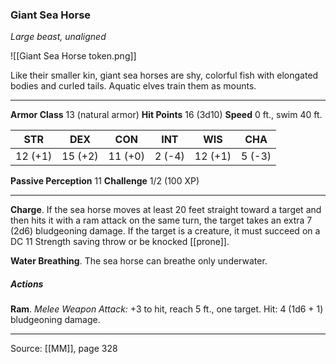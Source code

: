 ### Giant Sea Horse
_Large beast, unaligned_

![[Giant Sea Horse token.png]]

Like their smaller kin, giant sea horses are shy, colorful fish with elongated bodies and curled tails. Aquatic elves train them as mounts.





---

**Armor Class** 13 (natural armor)
**Hit Points** 16 (3d10)
**Speed** 0 ft., swim 40 ft.

| STR     | DEX     | CON     | INT     | WIS     | CHA     |
|---------|---------|---------|---------|---------|---------|
| 12 (+1) | 15 (+2) | 11 (+0) | 2 (-4) | 12 (+1) | 5 (-3) |

**Passive Perception** 11
**Challenge** 1/2 (100 XP)

---

**Charge**. If the sea horse moves at least 20 feet straight toward a target and then hits it with a ram attack on the same turn, the target takes an extra 7 (2d6) bludgeoning damage. If the target is a creature, it must succeed on a DC 11 Strength saving throw or be knocked [[prone]].

**Water Breathing**. The sea horse can breathe only underwater.

##### Actions
**Ram**. _Melee Weapon Attack:_ +3 to hit, reach 5 ft., one target. Hit: 4 (1d6 + 1) bludgeoning damage.


---

Source: [[MM]], page 328